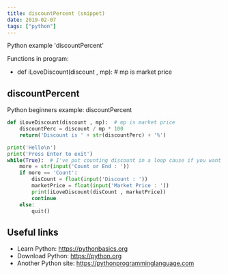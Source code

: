 ```yaml
---
title: discountPercent (snippet)
date: 2019-02-07
tags: ["python"]
---
```

Python example 'discountPercent'

Functions in program: 
* def iLoveDiscount(discount , mp):  # mp is market price

## discountPercent

Python beginners example: discountPercent

```python
def iLoveDiscount(discount , mp):  # mp is market price
    discountPerc = discount / mp * 100
    return('Discount is ' + str(discountPerc) + '%')

print('Hello\n')
print('Press Enter to exit')
while(True):  # I've put counting discount in a loop cause if you want to count on multiple items
    more = str(input('Count or End : '))
    if more == 'Count':
        disCount = float(input('Discount : '))
        marketPrice = float(input('Market Price : '))
        print(iLoveDiscount(disCount , marketPrice))
        continue
    else:
        quit()


```

## Useful links

- Learn Python: https://pythonbasics.org
- Download Python: https://python.org
- Another Python site: https://pythonprogramminglanguage.com
